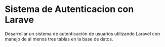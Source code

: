 # Sistema de Autenticacion con Larave
Desarrollar un sistema de autenticación de usuarios utilizando Laravel con manejo de  al menos tres tablas en la base de datos.
